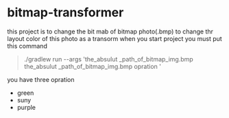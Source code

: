 # bitmap-transformer

this project  is to change the bit mab of bitmap photo(.bmp) to change thr layout color of this photo as a transorm
 when you start project you must 
  put this command
  >  ./gradlew run --args 'the_absulut _path_of_bitmap_img.bmp the_absulut _path_of_bitmap_img.bmp  opration '

  you have three opration
  - green
  - suny
  - purple
